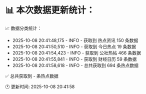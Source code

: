 📊 本次数据更新统计：
==========================

📈 数据分类统计：
- 2025-10-08 20:41:48,175 - INFO - 获取到 热点资讯 150 条数据
- 2025-10-08 20:41:50,510 - INFO - 获取到 今日热点 19 条数据
- 2025-10-08 20:41:54,423 - INFO - 获取到 公社热帖 466 条数据
- 2025-10-08 20:41:55,841 - INFO - 获取到 财经日历 59 条数据
- 2025-10-08 20:41:58,618 - INFO - 总共获取到 694 条热点数据

✅ 总共获取到 - 条热点数据

🕐 更新时间: 2025-10-08 20:41:58
